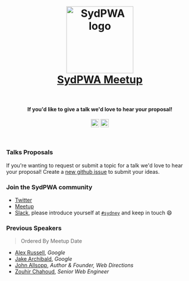 <h1 align="center">
<a href="https://www.meetup.com/Sydney-Progressive-Web-Apps-SydPWA/" target="_blank">
    <img src="https://github.com/zouhir/talks/blob/master/media/sydpwa_logo.png?raw=true" alt="SydPWA logo" width="180" />
<br>
SydPWA Meetup
</a>
<br>
<br>
</h1>


<h4 align="center">If you'd like to give a talk we'd love to hear your proposal!</h4>

<p align="center">
    <img src="https://github.com/zouhir/talks/blob/master/media/women_who_code_badge.png?raw=true" alt="Supporting Women Who Code" height="22" />
    <img src="https://github.com/zouhir/talks/blob/master/media/first_time_speaker_badge.png?raw=true" alt="Supporting 1st Time Speakers" height="22" />
</p>
<br>

### Talks Proposals
If you're wanting to request or submit a topic for a talk we'd love to hear your proposal! Create a [new github issue](https://github.com/SydPWA/talks/issues/new) to submit your ideas.


### Join the SydPWA community  
* [Twitter](https://twitter.com/sydpwa)
* [Meetup](https://www.meetup.com/Sydney-Progressive-Web-Apps-SydPWA/)
* [Slack](https://now-examples-slackin-lmccajoxrq.now.sh/), please introduce yourself at [`#sydney`](https://pwaworld.slack.com/messages/C5RQ3G6JX) and keep in touch :smile:


### Previous Speakers

> Ordered By Meetup Date

- [Alex Russell](https://twitter.com/slightlylate), _Google_
- [Jake Archibald](https://twitter.com/jaffathecake), _Google_
- [John Allsopp](https://twitter.com/johnallsopp), _Author & Founder, Web Directions_
- [Zouhir Chahoud](https://twitter.com/_zouhir), _Senior Web Engineer_

